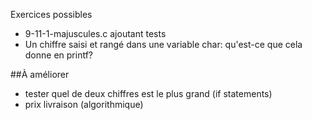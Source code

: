 Exercices possibles

  * 9-11-1-majuscules.c ajoutant tests
  * Un chiffre saisi et rangé dans une variable char: qu'est-ce que cela donne en printf?

##À améliorer

 * tester quel de deux chiffres est le plus grand (if statements)
 * prix livraison (algorithmique)
